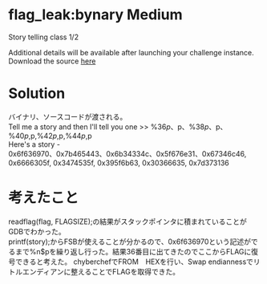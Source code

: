 # flag_leak:bynary Medium  
Story telling class 1/2  

Additional details will be available after launching your challenge instance.  
Download the source [here](flag_leak.c)  

# Solution  
バイナリ、ソースコードが渡される。  
Tell me a story and then I'll tell you one >> %36$p、%37$p、%38$p、%39$p、%40$p,%41$p,%42$p,%43$p,%44$p,%45$p  
Here's a story -   
0x6f636970、0x7b465443、0x6b34334c、0x5f676e31、0x67346c46, 0x6666305f, 0x3474535f, 0x395f6b63, 0x30366635, 0x7d373136  

# 考えたこと  
readflag(flag, FLAGSIZE);の結果がスタックポインタに積まれていることがGDBでわかった。  
printf(story);からFSBが使えることが分かるので、0x6f636970という記述がでるまで%n$pを繰り返し行った。結果36番目に出てきたのでここからFLAGに復号できると考えた。  chyberchefでFROM　HEXを行い、Swap endiannessでリトルエンディアンに整えることでFLAGを取得できた。  